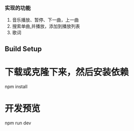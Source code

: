 
### 实现的功能
1. 音乐播放、暂停、下一曲，上一曲
2. 搜索单曲,并播放，添加到播放列表
3. 歌词

## Build Setup

# 下载或克隆下来，然后安装依赖
npm install

# 开发预览
npm run dev